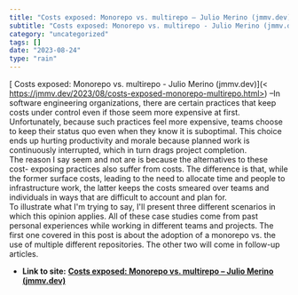 ```yaml
---
title: "Costs exposed: Monorepo vs. multirepo – Julio Merino (jmmv.dev)"
subtitle: "Costs exposed: Monorepo vs. multirepo - Julio Merino (jmmv.dev)"
category: "uncategorized"
tags: []
date: "2023-08-24"
type: "rain"
---
```

[ Costs exposed: Monorepo vs. multirepo - Julio Merino (jmmv.dev)](<
https://jmmv.dev/2023/08/costs-exposed-monorepo-multirepo.html>) –In software
engineering organizations, there are certain practices that keep costs under
control even if those seem more expensive at first. Unfortunately, because
such practices feel more expensive, teams choose to keep their status quo even
when they know it is suboptimal. This choice ends up hurting productivity and
morale because planned work is continuously interrupted, which in turn drags
project completion.  
The reason I say seem and not are is because the alternatives to these cost-
exposing practices also suffer from costs. The difference is that, while the
former surface costs, leading to the need to allocate time and people to
infrastructure work, the latter keeps the costs smeared over teams and
individuals in ways that are difficult to account and plan for.  
To illustrate what I'm trying to say, I'll present three different scenarios
in which this opinion applies. All of these case studies come from past
personal experiences while working in different teams and projects. The first
one covered in this post is about the adoption of a monorepo vs. the use of
multiple different repositories. The other two will come in follow-up
articles.


* **Link to site:** **[Costs exposed: Monorepo vs. multirepo – Julio Merino (jmmv.dev)](None)**